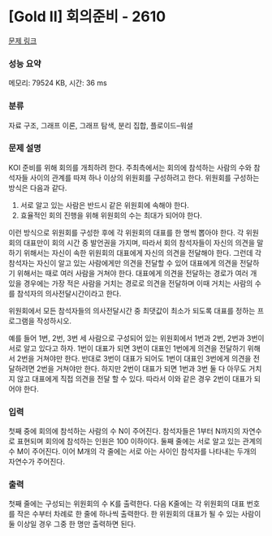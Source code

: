 # [Gold II] 회의준비 - 2610 

[문제 링크](https://www.acmicpc.net/problem/2610) 

### 성능 요약

메모리: 79524 KB, 시간: 36 ms

### 분류

자료 구조, 그래프 이론, 그래프 탐색, 분리 집합, 플로이드–워셜

### 문제 설명

<p>KOI 준비를 위해 회의를 개최하려 한다. 주최측에서는 회의에 참석하는 사람의 수와 참석자들 사이의 관계를 따져 하나 이상의 위원회를 구성하려고 한다. 위원회를 구성하는 방식은 다음과 같다.</p>

<ol>
	<li>서로 알고 있는 사람은 반드시 같은 위원회에 속해야 한다.</li>
	<li>효율적인 회의 진행을 위해 위원회의 수는 최대가 되어야 한다.</li>
</ol>

<p>이런 방식으로 위원회를 구성한 후에 각 위원회의 대표를 한 명씩 뽑아야 한다. 각 위원회의 대표만이 회의 시간 중 발언권을 가지며, 따라서 회의 참석자들이 자신의 의견을 말하기 위해서는 자신이 속한 위원회의 대표에게 자신의 의견을 전달해야 한다. 그런데 각 참석자는 자신이 알고 있는 사람에게만 의견을 전달할 수 있어 대표에게 의견을 전달하기 위해서는 때로 여러 사람을 거쳐야 한다. 대표에게 의견을 전달하는 경로가 여러 개 있을 경우에는 가장 적은 사람을 거치는 경로로 의견을 전달하며 이때 거치는 사람의 수를 참석자의 의사전달시간이라고 한다.</p>

<p>위원회에서 모든 참석자들의 의사전달시간 중 최댓값이 최소가 되도록 대표를 정하는 프로그램을 작성하시오.</p>

<p>예를 들어 1번, 2번, 3번 세 사람으로 구성되어 있는 위원회에서 1번과 2번, 2번과 3번이 서로 알고 있다고 하자. 1번이 대표가 되면 3번이 대표인 1번에게 의견을 전달하기 위해서 2번을 거쳐야만 한다. 반대로 3번이 대표가 되어도 1번이 대표인 3번에게 의견을 전달하려면 2번을 거쳐야만 한다. 하지만 2번이 대표가 되면 1번과 3번 둘 다 아무도 거치지 않고 대표에게 직접 의견을 전달 할 수 있다. 따라서 이와 같은 경우 2번이 대표가 되어야 한다.</p>

### 입력 

 <p>첫째 중에 회의에 참석하는 사람의 수 N이 주어진다. 참석자들은 1부터 N까지의 자연수로 표현되며 회의에 참석하는 인원은 100 이하이다. 둘째 줄에는 서로 알고 있는 관계의 수 M이 주어진다. 이어 M개의 각 줄에는 서로 아는 사이인 참석자를 나타내는 두개의 자연수가 주어진다.</p>

### 출력 

 <p>첫째 줄에는 구성되는 위원회의 수 K를 출력한다. 다음 K줄에는 각 위원회의 대표 번호를 작은 수부터 차례로 한 줄에 하나씩 출력한다. 한 위원회의 대표가 될 수 있는 사람이 둘 이상일 경우 그중 한 명만 출력하면 된다.</p>

